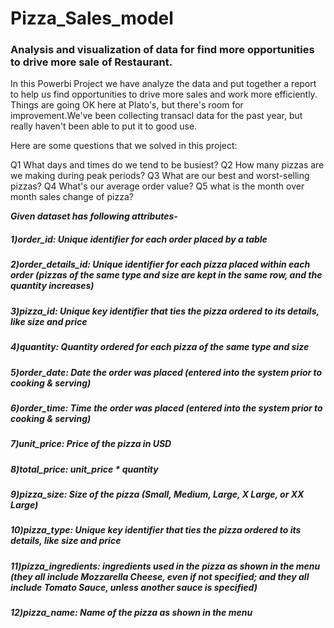 # Pizza_Sales_model
### Analysis and visualization of data for find more opportunities to drive more sale of Restaurant.



In this Powerbi Project we have  analyze the data and put together a report to help us find opportunities to drive more sales and work more efficiently.
Things are going OK here at Plato's, but there's room for improvement.We've been collecting transacl data for the past year, but really haven't been able to put it to good use. 


Here are some questions that we solved in this project:

Q1 What days and times do we tend to be busiest?
Q2 How many pizzas are we making during peak periods?
Q3 What are our best and worst-selling pizzas?
Q4 What's our average order value?
Q5 what is the month over month sales change of pizza?


***Given dataset has following attributes-***

##### 1)order_id: Unique identifier for each order placed by a table

##### 2)order_details_id: Unique identifier for each pizza placed within each order (pizzas of the same type and size are kept in the same row, and                           the quantity increases)

##### 3)pizza_id: Unique key identifier that ties the pizza ordered to its details, like size and price

##### 4)quantity: Quantity ordered for each pizza of the same type and size

##### 5)order_date: Date the order was placed (entered into the system prior to cooking & serving)

##### 6)order_time: Time the order was placed (entered into the system prior to cooking & serving)

##### 7)unit_price: Price of the pizza in USD

##### 8)total_price: unit_price * quantity

##### 9)pizza_size: Size of the pizza (Small, Medium, Large, X Large, or XX Large)

##### 10)pizza_type: Unique key identifier that ties the pizza ordered to its details, like size and price

##### 11)pizza_ingredients: ingredients used in the pizza as shown in the menu (they all include Mozzarella Cheese, even if not specified; and they          all include Tomato Sauce, unless another sauce is specified)

##### 12)pizza_name: Name of the pizza as shown in the menu


